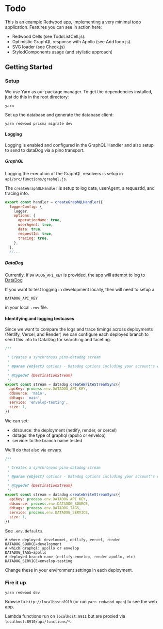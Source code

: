 # Todo

This is an example Redwood app, implementing a very minimal todo application.
Features you can see in action here:

- Redwood Cells (see TodoListCell.js).
- Optimistic GraphQL response with Apollo (see AddTodo.js).
- SVG loader (see Check.js)
- StyledComponents usage (and stylistic approach)

## Getting Started

### Setup

We use Yarn as our package manager. To get the dependencies installed, just do
this in the root directory:

```terminal
yarn
```

Set up the database and generate the database client:

```terminal
yarn redwood prisma migrate dev
```

#### Logging

Logging is enabled and configured in the GraphQL Handler and also setup to send to dataDog via a pino transport.

##### GraphQL

Logging the execution of the GraphQL resolvers is setup in `api/src/functions/graphql.js`.

The `createGraphQLHandler` is setup to log data, userAgent, a requestId, and tracing info.

```js
export const handler = createGraphQLHandler({
  loggerConfig: {
    logger,
    options: {
      operationName: true,
      userAgent: true,
      data: true,
      requestId: true,
      tracing: true,
    },
  },
  //...
```

##### DataDog

Currently, if `DATADOG_API_KEY` is provided, the app will attempt to log to [DataDog](https://www.datadoghq.com/)

If you want to test logging in development locally, then will need to setup a

```
DATADOG_API_KEY
```

in your local `.env` file.

#### Identifying and logging testcases

Since we want to compare the logs and trace timings across deployments (Netlify, Vercel, and Render) we can configure each deployed branch to
send this info to DataDog for searching and faceting.

```js
/**

 * Creates a synchronous pino-datadog stream
 *
 * @param {object} options - Datadog options including your account's API Key
 *
 * @typedef {DestinationStream}
 */
export const stream = datadog.createWriteStreamSync({
  apiKey: process.env.DATADOG_API_KEY,
  ddsource: 'main',
  ddtags: 'main',
  service: 'envelop-testing',
  size: 1,
})
```

We can set:

- ddsource: the deployment (netlify, render, or cercel)
- ddtags: the type of graphql (apollo or envelop)
- service: to the branch name tested

We'll do that also via envars.

```js
/**

 * Creates a synchronous pino-datadog stream
 *
 * @param {object} options - Datadog options including your account's API Key
 *
 * @typedef {DestinationStream}
 */
export const stream = datadog.createWriteStreamSync({
  apiKey: process.env.DATADOG_API_KEY,
  ddsource: process.env.DATADOG_SOURCE,
  ddtags: process.env.DATADOG_TAGS,
  service: process.env.DATADOG_SERVICE,
  size: 1,
})
```

See `.env.defaults`.

```
# where deployed: develoomet, netlify, vercel, render
DATADOG_SOURCE=development
# which graphql: apollo or envelop
DATADOG_TAGS=apollo
# deployed branch name (netlify-envelop, render-apollo, etc)
DATADOG_SERVICE=envelop-testing
```

Change these in your environment settings in each deployment.

### Fire it up

```terminal
yarn redwood dev
```

Browse to `http://localhost:8910` (or run `yarn redwood open`) to see the web app.

Lambda functions run on
`localhost:8911` but are proxied via `localhost:8910/api/functions/*`.

